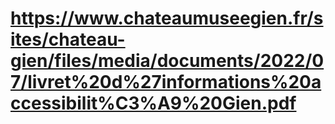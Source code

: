 # https://www.chateaumuseegien.fr/sites/chateau-gien/files/media/documents/2022/07/livret%20d%27informations%20accessibilit%C3%A9%20Gien.pdf


